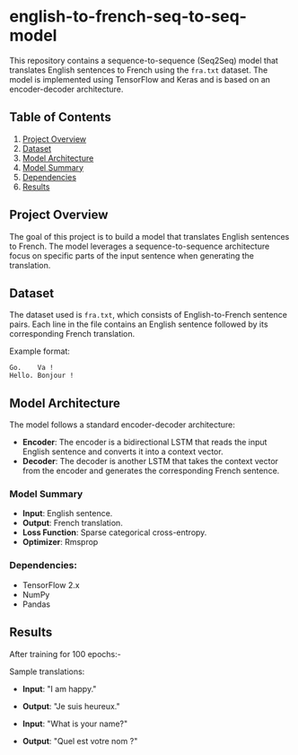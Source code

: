 # english-to-french-seq-to-seq-model

This repository contains a sequence-to-sequence (Seq2Seq) model that translates English sentences to French using the `fra.txt` dataset. The model is implemented using TensorFlow and Keras and is based on an encoder-decoder architecture.

## Table of Contents

1. [Project Overview](#project-overview)
2. [Dataset](#dataset)
3. [Model Architecture](#model-architecture)
4. [Model Summary](#model-summary)
5. [Dependencies](#dependencies)
6. [Results](#results)

## Project Overview

The goal of this project is to build a  model that translates English sentences to French. The model leverages a sequence-to-sequence architecture focus on specific parts of the input sentence when generating the translation.

## Dataset

The dataset used is `fra.txt`, which consists of English-to-French sentence pairs. Each line in the file contains an English sentence followed by its corresponding French translation.

Example format:
```
Go.    Va !
Hello. Bonjour !
```

## Model Architecture

The model follows a standard encoder-decoder architecture:

- **Encoder**: The encoder is a bidirectional LSTM that reads the input English sentence and converts it into a context vector.
- **Decoder**: The decoder is another LSTM that takes the context vector from the encoder and generates the corresponding French sentence.

### Model Summary

- **Input**: English sentence.
- **Output**: French translation.
- **Loss Function**: Sparse categorical cross-entropy.
- **Optimizer**: Rmsprop

### Dependencies:
- TensorFlow 2.x
- NumPy
- Pandas

## Results

After training for 100 epochs:-

Sample translations:
- **Input**: "I am happy."
- **Output**: "Je suis heureux."

- **Input**: "What is your name?"
- **Output**: "Quel est votre nom ?"
